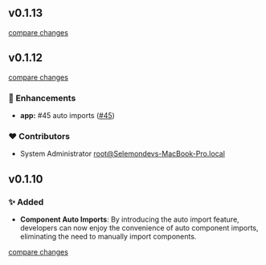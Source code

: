 ## v0.1.13

[compare changes](https://github.com/selemondev/vue3-tailwind-tabs/compare/v0.1.12...v0.1.13)

## v0.1.12

[compare changes](https://github.com/selemondev/vue3-tailwind-tabs/compare/v0.1.9...v0.1.12)

### 🚀 Enhancements

- **app:** #45 auto imports ([#45](https://github.com/selemondev/vue3-tailwind-tabs/issues/45))

### ❤️  Contributors

- System Administrator <root@Selemondevs-MacBook-Pro.local>

## v0.1.10

### ✨ Added
- **Component Auto Imports**: By introducing the auto import feature, developers can now enjoy the convenience of auto component imports, eliminating the need to manually import components.

[compare changes](https://github.com/selemondev/vue3-tailwind-tabs/compare/v0.1.9...v0.1.10)





